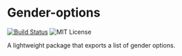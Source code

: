 # Gender-options

[![Build Status](https://travis-ci.org/aimee-gm/gender-options.svg?branch=master)](https://travis-ci.org/aimee-gm/gender-options)
![MIT License](https://img.shields.io/github/license/aimee-gm/gender-options.svg)

A lightweight package that exports a list of gender options.
